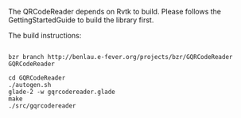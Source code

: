 The QRCodeReader depends on Rvtk  to build.  Please follows the GettingStartedGuide to build the library first.

The build instructions:

```

bzr branch http://benlau.e-fever.org/projects/bzr/GQRCodeReader GQRCodeReader

cd GQRCodeReader
./autogen.sh 
glade-2 -w gqrcodereader.glade
make
./src/gqrcodereader

```
